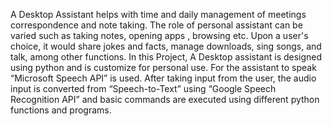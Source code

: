 A Desktop Assistant helps with time and daily management of meetings correspondence and note taking. The role of personal assistant can be varied such as taking notes, opening apps , browsing etc. Upon a user's choice, it would share jokes and facts, manage downloads, sing songs, and talk, among other functions.
In this Project, A Desktop assistant is designed using python and is customize for personal use. For the assistant to speak “Microsoft Speech API” is used. After taking input from the user, the audio input is converted from “Speech-to-Text” using “Google Speech Recognition API” and basic commands are executed using different python functions and programs.
